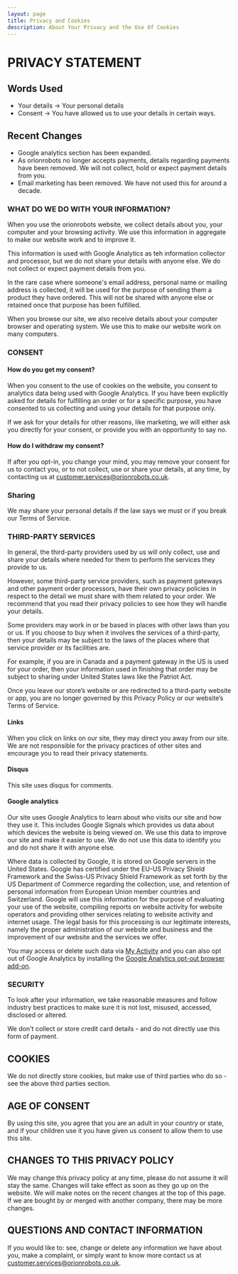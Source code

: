 ```yaml
---
layout: page
title: Privacy and Cookies
description: About Your Privacy and the Use Of Cookies
---
```

# PRIVACY STATEMENT

## Words Used

* Your details -> Your personal details
* Consent -> You have allowed us to use your details in certain ways.

## Recent Changes

* Google analytics section has been expanded.
* As orionrobots no longer accepts payments, details regarding payments have been removed. We will not collect, hold or expect payment details from you.
* Email marketing has been removed. We have not used this for around a decade.

### WHAT DO WE DO WITH YOUR INFORMATION?

When you use the orionrobots website, we collect details about you, your computer and your browsing activity.  We use this information in aggregate to make our website work and to improve it.

This information is used with Google Analytics as teh information collector and processor, but we do not share your details with anyone else. We do not collect or expect payment details from you.

In the rare case where someone's email address, personal name or mailing address is collected, it will be used for the purpose of sending them a product they have ordered.  This will not be shared with anyone else or retained once that purpose has been fulfilled.

When you browse our site, we also receive details about your computer browser and operating system. We use this to make our website work on many computers.

### CONSENT

#### How do you get my consent?

When you consent to the use of cookies on the website, you consent to analytics data being used with Google Analytics.
If you have been explicitly asked for details for fulfilling an order or for a specific purpose, you have consented to us collecting and using your details for that purpose only.

If we ask for your details for other reasons, like marketing, we will either ask you directly for your consent, or provide you with an opportunity to say no.

#### How do I withdraw my consent?

If after you opt-in, you change your mind, you may remove your consent for us to contact you, or to not collect, use or share your details, at any time, by contacting us at customer.services@orionrobots.co.uk.

### Sharing

We may share your personal details if the law says we must or if you break our Terms of Service.

### THIRD-PARTY SERVICES

In general, the third-party providers used by us will only collect, use and share your details where needed for them to perform the services they provide to us.

However, some third-party service providers, such as payment gateways and other payment order processors, have their own privacy policies in respect to the detail we must share with them related to your order.  We recommend that you read their privacy policies to see how they will handle your details.

Some providers may work in or be based in places with other laws than you or us. If you choose to buy when it involves the services of a third-party, then your details may be subject to the laws of the places where that service provider or its facilities are.

For example, if you are in Canada and a payment gateway in the US is used for your order, then your information used in finishing that order may be subject to sharing under United States laws like the Patriot Act.

Once you leave our store’s website or are redirected to a third-party website or app, you are no longer governed by this Privacy Policy or our website’s Terms of Service.

#### Links

When you click on links on our site, they may direct you away from our site. We are not responsible for the privacy practices of other sites and encourage you to read their privacy statements.

#### Disqus

This site uses disqus for comments.

#### Google analytics

Our site uses Google Analytics to learn about who visits our site and how they use it. This includes Google Signals which provides us data about which devices the website is being viewed on. We use this data to improve our site and make it easier to use. We do not use this data to identify you and do not share it with anyone else.

Where data is collected by Google, it is stored on Google servers in the United States. Google has certified under the EU-US Privacy Shield Framework and the Swiss-US Privacy Shield Framework as set forth by the US Department of Commerce regarding the collection, use, and retention of personal information from European Union member countries and Switzerland. Google will use this information for the purpose of evaluating your use of the website, compiling reports on website activity for website operators and providing other services relating to website activity and internet usage. The legal basis for this processing is our legitimate interests, namely the proper administration of our website and business and the improvement of our website and the services we offer.

You may access or delete such data via [My Activity](https://myactivity.google.com/myactivity) and you can also opt out of Google Analytics by installing the [Google Analytics opt-out browser add-on](https://tools.google.com/dlpage/gaoptout).

### SECURITY

To look after your information, we take reasonable measures and follow industry best practices to make sure it is not lost, misused, accessed, disclosed or altered.

We don't collect or store credit card details - and do not directly use this form of payment.

## COOKIES

We do not directly store cookies, but make use of third parties who do so - see the above third parties section.

## AGE OF CONSENT

By using this site, you agree that you are an adult in your country or state, and if your children use it you have given us consent to allow them to use this site.

## CHANGES TO THIS PRIVACY POLICY

We may change this privacy policy at any time, please do not assume it will stay the same. Changes will take effect as soon as they go up on the website. We will make notes on the recent changes at the top of this page. If we are bought by or merged with another company, there may be more changes.

## QUESTIONS AND CONTACT INFORMATION

If you would like to: see, change or delete any information we have about you, make a complaint, or simply want to know more contact us at customer.services@orionrobots.co.uk.

